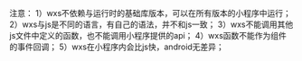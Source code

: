 注意：
1）wxs不依赖与运行时的基础库版本，可以在所有版本的小程序中运行；
2）wxs与js是不同的语言，有自己的语法，并不和js一致；
3）wxs不能调用其他js文件中定义的函数，也不能调用小程序提供的api；
4）wxs函数不能作为组件的事件回调；
5）wxs在小程序内会比js快，android无差异；